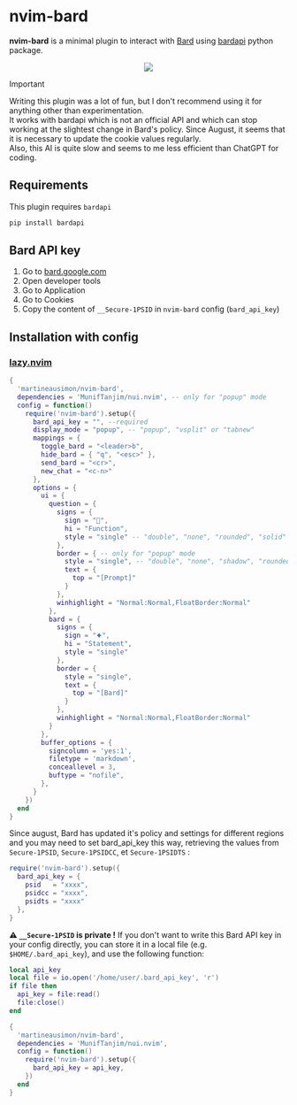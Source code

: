 # nvim-bard

**nvim-bard** is a minimal plugin to interact with [Bard](https://bard.google.com) using [bardapi](https://github.com/dsdanielpark/Bard-API) python package.

<p align="center">
<img src="https://user-images.githubusercontent.com/89019438/253833546-ecf7830b-c235-4cc8-9dad-9bf2615a0f41.png">
</p>

> [!IMPORTANT]
> Writing this plugin was a lot of fun, but I don't recommend using it for anything other than experimentation.  
> It works with bardapi which is not an official API and which can stop working at the slightest change in Bard's policy.
> Since August, it seems that it is necessary to update the cookie values regularly.  
> Also, this AI is quite slow and seems to me less efficient than ChatGPT for coding.

## Requirements

This plugin requires `bardapi`

```bash
pip install bardapi
```

## Bard API key

1. Go to [bard.google.com](https://bard.google.com)
2. Open developer tools
3. Go to Application
4. Go to Cookies
5. Copy the content of `__Secure-1PSID` in `nvim-bard` config (`bard_api_key`)

## Installation with config

### [lazy.nvim](https://github.com/folke/lazy.nvim)

```lua
{
  'martineausimon/nvim-bard',
  dependencies = 'MunifTanjim/nui.nvim', -- only for "popup" mode
  config = function()
    require('nvim-bard').setup({
      bard_api_key = "", --required
      display_mode = "popup", -- "popup", "vsplit" or "tabnew"
      mappings = {
        toggle_bard = "<leader>b",
        hide_bard = { "q", "<esc>" },
        send_bard = "<cr>",
        new_chat = "<c-n>"
      },
      options = {
        ui = {
          question = {
            signs = {
              sign = "",
              hi = "Function",
              style = "single" -- "double", "none", "rounded", "solid"
            },
            border = { -- only for "popup" mode
              style = "single", -- "double", "none", "shadow", "rounded", "solid"
              text = {
                top = "[Prompt]"
              }
            },
            winhighlight = "Normal:Normal,FloatBorder:Normal"
          },
          bard = {
            signs = {
              sign = "🟆",
              hi = "Statement",
              style = "single"
            },
            border = {
              style = "single",
              text = {
                top = "[Bard]"
              }
            },
            winhighlight = "Normal:Normal,FloatBorder:Normal"
          }
        },
        buffer_options = {
          signcolumn = 'yes:1',
          filetype = 'markdown',
          conceallevel = 3,
          buftype = "nofile",
        },
      }
    })
  end
}
```

Since august, Bard has updated it's policy and settings for different regions and you may need to set bard_api_key this way, retrieving the values from `Secure-1PSID`, `Secure-1PSIDCC`, et `Secure-1PSIDTS` :

```lua
require('nvim-bard').setup({
  bard_api_key = {
    psid   = "xxxx",
    psidcc = "xxxx",
    psidts = "xxxx"
  },
}
```

**⚠ `__Secure-1PSID` is private !** If you don't want to write this Bard API key in your config directly, you can store it in a local file (e.g. `$HOME/.bard_api_key`), and use the following function:

```lua
local api_key
local file = io.open('/home/user/.bard_api_key', 'r')
if file then
  api_key = file:read()
  file:close()
end

{
  'martineausimon/nvim-bard',
  dependencies = 'MunifTanjim/nui.nvim',
  config = function()
    require('nvim-bard').setup({
      bard_api_key = api_key,
    })
  end
}
```
